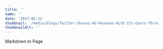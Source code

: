 ```yaml
---
title: ''
name: ''
date: '2023-02-12'
thumbnail: '/media/blogs/Twitter-Shares-Ad-Revenue-With-Its-Users-Through-Twitter-Blue.webp'
thumbnailAlt: ''
---
```


Markdown to Page
